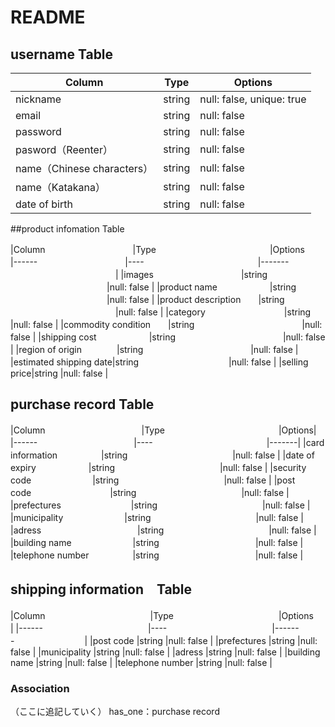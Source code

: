 # README

## username Table

| Column             | Type                | Options                   |
|--------------------|---------------------|---------------------------|
| nickname           | string              | null: false, unique: true |
| email　　　　　　　　 | string              | null: false               |
| password           | string              | null: false               |
| pasword（Reenter）  | string                | null: false               |
| name（Chinese characters）|string        | null: false         　　　 |
| name（Katakana）    | string                | null: false               |
| date of birth　　　　| string              | null: false |

##product infomation Table

 
|Column　　　　　　　　　　|Type　　　　　　　　　　　　　|Options　　　　　　　　　　　　
|------　　　　　　　　　　|----　　　　　　　　　　　　　|------- 　　　　　　　　　　　　|
|images　　　　　　　　　　|string 　　　　　　　　　　　|null: false |
|product name　　　　　　|string 　　　　　　　　　　　|null: false |
|product description　　|string 　　　　　　　　　　　　|null: false |
|category　　　　　　　　　|string　　　　　　　　　　　　 |null: false |
|commodity condition　　|string 　　　　　　　　　　　　|null: false |
|shipping cost　　　　　　|string 　　　　　　　　　　　　|null: false |
|region of origin　　　　|string 　　　　　　　　　　　　|null: false |
|estimated shipping date|string　　　　　　　　　　  |null: false |
|selling price|string |null: false |

## purchase record Table
|Column　　　　　　　　　　　|Type　　　　　　　　　　　　　|Options|
|------　　　　　　　　　　　|----　　　　　　　　　　　　　|-------|
|card information　　　　　|string　　　　　　　　　　　　|null: false |
|date of expiry　　　　　　|string　　　　　　　　　　　　|null: false |
|security code　　　　　　　|string　　　　　　　　　　　　|null: false |
|post code　　　　　　　　　|string　　　　　　　　　　　　|null: false |
|prefectures　　　　　　　　|string　　　　　　　　　　　　|null: false |
|municipality　　　　　　　|string　　　　　　　　　　　　|null: false |
|adress　　　　　　　　　　　|string　　　　　　　　　　　　|null: false |
|building name　　　　　　　|string　　　　　　　　　　　|null: false |
|telephone number　　　　　|string　　　　　　　　　　　|null: false |

## shipping information　Table
|Column　　　　　　　　　　　　|Type　　　　　　　　　　　　|Options　　　　　　　　|
|------　　　　　　　　　　　　|----　　　　　　　　　　　　|-------　　　　　　　　|
|post code                 |string                  |null: false |
|prefectures               |string                  |null: false |
|municipality              |string                  |null: false |
|adress                    |string                  |null: false |
|building name             |string                  |null: false |
|telephone number          |string                  |null: false |



### Association
（ここに追記していく）
has_one：purchase record